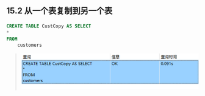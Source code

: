 ## 15.2 从一个表复制到另一个表

```sql
CREATE TABLE CustCopy AS SELECT
* 
FROM
	customers
```

> ![image-20240303082108739](./assets/image-20240303082108739.png)

